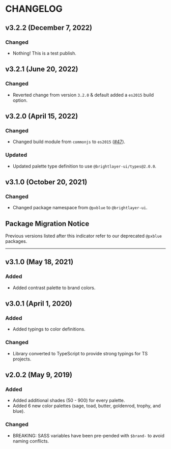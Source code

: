 # CHANGELOG

## v3.2.2 (December 7, 2022)

### Changed

-   Nothing! This is a test publish.

## v3.2.1 (June 20, 2022)

### Changed

-   Reverted change from version `3.2.0` & default added a `es2015` build option.

## v3.2.0 (April 15, 2022)

### Changed

-   Changed build module from `commonjs` to `es2015` ([#47](https://github.com/brightlayer-ui/colors/issues/47)).

### Updated

-   Updated palette type definition to use `@brightlayer-ui/types@2.0.0`.

## v3.1.0 (October 20, 2021)

### Changed

-   Changed package namespace from `@pxblue` to `@brightlayer-ui`.

## Package Migration Notice

Previous versions listed after this indicator refer to our deprecated `@pxblue` packages.

---

## v3.1.0 (May 18, 2021)

### Added

-   Added contrast palette to brand colors.

## v3.0.1 (April 1, 2020)

### Added

-   Added typings to color definitions.

### Changed

-   Library converted to TypeScript to provide strong typings for TS projects.

## v2.0.2 (May 9, 2019)

### Added

-   Added additional shades (50 - 900) for every palette.
-   Added 6 new color palettes (sage, toad, butter, goldenrod, trophy, and blue).

### Changed

-   BREAKING: SASS variables have been pre-pended with `$brand-` to avoid naming conflicts.

